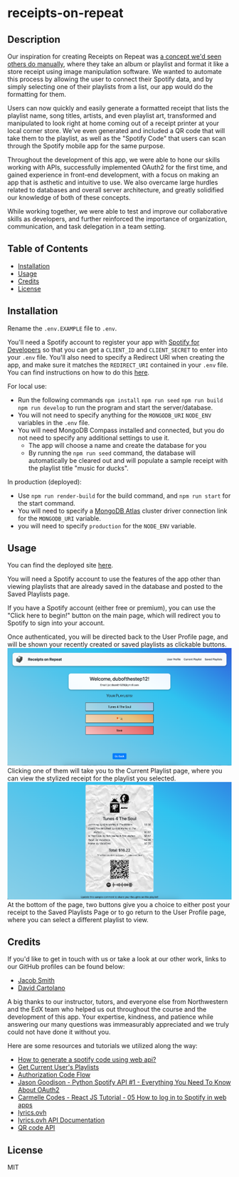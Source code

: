 # receipts-on-repeat

## Description

Our inspiration for creating Receipts on Repeat was [a concept we'd seen others do manually](https://www.youtube.com/watch?v=Tp1JsZ6ss98), where they take an album or playlist and format it like a store receipt using image manipulation software. We wanted to automate this process by allowing the user to connect their Spotify data, and by simply selecting one of their playlists from a list, our app would do the formatting for them.

Users can now quickly and easily generate a formatted receipt that lists the playlist name, song titles, artists, and even playlist art, transformed and manipulated to look right at home coming out of a receipt printer at your local corner store. We've even generated and included a QR code that will take them to the playlist, as well as the "Spotify Code" that users can scan through the Spotify mobile app for the same purpose.

Throughout the development of this app, we were able to hone our skills working with APIs, successfully implemented OAuth2 for the first time, and gained experience in front-end development, with a focus on making an app that is asthetic and intuitive to use. We also overcame large hurdles related to databases and overall server architecture, and greatly solidified our knowledge of both of these concepts.

While working together, we were able to test and improve our collaborative skills as developers, and further reinforced the importance of organization, communication, and task delegation in a team setting.

## Table of Contents

- [Installation](#installation)
- [Usage](#usage)
- [Credits](#credits)
- [License](#license)

## Installation

Rename the `.env.EXAMPLE` file to `.env`.

You'll need a Spotify account to register your app with [Spotify for Developers](https://developer.spotify.com) so that you can get a `CLIENT_ID` and `CLIENT_SECRET` to enter into your `.env` file. You'll also need to specify a Redirect URI when creating the app, and make sure it matches the `REDIRECT_URI` contained in your `.env` file. You can find instructions on how to do this [here](https://developer.spotify.com/documentation/web-api/tutorials/getting-started).

For local use:
- Run the following commands `npm install` `npm run seed` `npm run build` `npm run develop` to run the program and start the server/database. 
- You will not need to specify anything for the `MONGODB_URI` `NODE_ENV` variables in the `.env` file.
- You will need MongoDB Compass installed and connected, but you do not need to specify any additional settings to use it. 
    - The app will choose a name and create the database for you
    - By running the `npm run seed` command, the database will automatically be cleared out and will populate a sample receipt with the playlist title "music for ducks".

In production (deployed):
- Use `npm run render-build` for the build command, and `npm run start` for the start command. 
- You will need to specify a [MongoDB Atlas](https://www.mongodb.com/lp/cloud/atlas/try4-reg?utm_source=google&utm_campaign=search_gs_pl_evergreen_atlas_core-high-int_prosp-brand_gic-null_amers-us_ps-all_desktop_eng_lead&utm_term=mongodb%20atlas&utm_medium=cpc_paid_search&utm_ad=e&utm_ad_campaign_id=19609124046&adgroup=145188748043&cq_cmp=19609124046&gad_source=1&gbraid=0AAAAADQ14028l1L2sN5EuDw5FkjntiWZ6&gclid=Cj0KCQiAu8W6BhC-ARIsACEQoDAT5d2oE7bTUWE9GArvChKImwk9xOAXw7kg-khjL5oIwOyGpEGtNAUaAgpxEALw_wcB) cluster driver connection link for the `MONGODB_URI` variable.
- you will need to specify `production` for the `NODE_ENV` variable.

## Usage

You can find the deployed site [here](https://receipts-on-repeat.onrender.com). 

You will need a Spotify account to use the features of the app other than viewing playlists that are already saved in the database and posted to the Saved Playlists page. 

If you have a Spotify account (either free or premium), you can use the "Click here to begin!" button on the main page, which will redirect you to Spotify to sign into your account. 

Once authenticated, you will be directed back to the User Profile page, and will be shown your recently created or saved playlists as clickable buttons.
![User Profile](client/src/assets/demopic-w-justlogo-textafter.png)
Clicking one of them will take you to the Current Playlist page, where you can view the stylized receipt for the playlist you selected.
![Receipt Page Bottom](client/src/assets/demopic-of-playlistReceipt-bottom.png)
At the bottom of the page, two buttons give you a choice to either post your receipt to the Saved Playlists Page or to go return to the User Profile page, where you can select a different playlist to view.

## Credits

If you'd like to get in touch with us or take a look at our other work, links to our GitHub profiles can be found below: 
- [Jacob Smith](https://github.com/5mitty)
- [David Cartolano](https://github.com/dcartolano)

A big thanks to our instructor, tutors, and everyone else from Northwestern and the EdX team who helped us out throughout the course and the development of this app. Your expertise, kindness, and patience while answering our many questions was immeasurably appreciated and we truly could not have done it without you.

Here are some resources and tutorials we utilized along the way:
- [How to generate a spotify code using web api?](https://community.spotify.com/t5/Spotify-for-Developers/How-to-generate-a-spotify-code-using-web-api/td-p/5452329o)
- [Get Current User's Playlists](https://developer.spotify.com/documentation/web-api/reference/get-a-list-of-current-users-playlists)
- [Authorization Code Flow](https://developer.spotify.com/documentation/web-api/tutorials/code-flow)
- [Jason Goodison - Python Spotify API #1 - Everything You Need To Know About OAuth2](https://www.youtube.com/watch?v=g6IAGvBZDkE)
- [Carmelle Codes - React JS Tutorial - 05 How to log in to Spotify in web apps](https://www.youtube.com/watch?v=G_WFk4wg9fk)
- [lyrics.ovh](https://lyrics.ovh)
- [lyrics.ovh API Documentation](https://lyricsovh.docs.apiary.io/#)
- [QR code API](https://goqr.me/api/)

## License

MIT